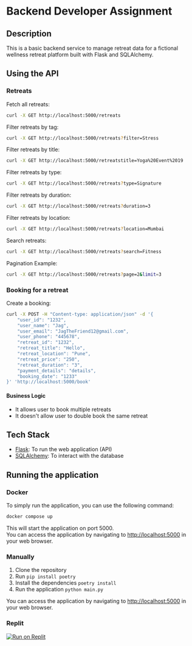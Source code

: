 # Backend Developer Assignment

## Description

This is a basic backend service to manage retreat data for a fictional wellness retreat platform built with Flask and SQLAlchemy.

## Using the API

### Retreats

Fetch all retreats:

```bash
curl -X GET http://localhost:5000/retreats
```

Filter retreats by tag:

```bash
curl -X GET http://localhost:5000/retreats?filter=Stress
```

Filter retreats by title:

```bash
curl -X GET http://localhost:5000/retreatstitle=Yoga%20Event%2019
```

Filter retreats by type:

```bash
curl -X GET http://localhost:5000/retreats?type=Signature
```

Filter retreats by duration:

```bash
curl -X GET http://localhost:5000/retreats?duration=3
```

Filter retreats by location:

```bash
curl -X GET http://localhost:5000/retreats?location=Mumbai
```

Search retreats:

```bash
curl -X GET http://localhost:5000/retreats?search=Fitness
```

Pagination Example:

```bash
curl -X GET http://localhost:5000/retreats?page=2&limit=3
```

### Booking for a retreat

Create a booking:

```bash
curl -X POST -H "Content-type: application/json" -d '{
    "user_id": "1232",
    "user_name": "Jag",
    "user_email": "JagTheFriend12@gmail.com",
    "user_phone": "445678",
    "retreat_id": "1232",
    "retreat_title": "Hello",
    "retreat_location": "Pune",
    "retreat_price": "250",
    "retreat_duration": "3",
    "payment_details": "details",
    "booking_date": "1233"
}' 'http://localhost:5000/book'
```

#### Business Logic

- It allows user to book multiple retreats
- It doesn't allow user to double book the same retreat

## Tech Stack

- [Flask](https://flask.palletsprojects.com/en/3.0.x/): To run the web application (API)
- [SQLAlchemy](https://flask-sqlalchemy.palletsprojects.com/en/3.1.x/): To interact with the database

## Running the application

### Docker

To simply run the application, you can use the following command:

```bash
docker compose up
```

This will start the application on port 5000.\
You can access the application by navigating to <http://localhost:5000> in your web browser.

### Manually

1. Clone the repository
2. Run `pip install poetry`
3. Install the dependencies `poetry install`
4. Run the application `python main.py`

You can access the application by navigating to <http://localhost:5000> in your web browser.

### Replit

[![Run on Replit](https://replit.com/badge/github/jagtah/backend-developer-assignment)](https://replit.com/@JagTheFriend/Backend-Developer-Assignment)
